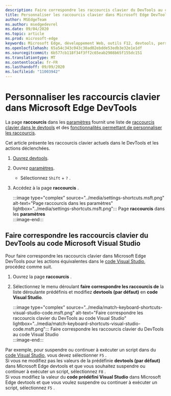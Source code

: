 ```yaml
---
description: Faire correspondre les raccourcis clavier du DevTools au code Visual Studio
title: Personnaliser les raccourcis clavier dans Microsoft Edge DevTools
author: MSEdgeTeam
ms.author: msedgedevrel
ms.date: 09/04/2020
ms.topic: article
ms.prod: microsoft-edge
keywords: Microsoft Edge, développement Web, outils F12, devtools, personnalisé, raccourcis, clavier, code Visual Studio
ms.openlocfilehash: 65a54c343c043c30ad02ebdde53edb3e32e1e1df
ms.sourcegitcommit: 6b577cb118f34f3ff2c65eab2908b65f155dc151
ms.translationtype: MT
ms.contentlocale: fr-FR
ms.lasthandoff: 09/09/2020
ms.locfileid: "11003942"
---
```

# Personnaliser les raccourcis clavier dans Microsoft Edge DevTools  

La page **raccourcis** dans les [paramètres][DevToolsCustomizeSettings] fournit une liste de [raccourcis clavier dans le devtools][DevToolsShortcuts] et des [fonctionnalités permettant de personnaliser les raccourcis](#match-keyboard-shortcuts-in-the-devtools-to-microsoft-visual-studio-code).  

Cet article présente les raccourcis clavier actuels dans le DevTools et les actions déclenchées.  

1.  [Ouvrez devtools][DevtoolOpenMain].  
1.  Ouvrez [paramètres][DevToolsCustomizeSettings].
    *   Sélectionnez `Shift` + `?` .  
1.  Accédez à la page **raccourcis** .  
    
    :::image type="complex" source="../media/settings-shortcuts.msft.png" alt-text="Page raccourcis dans les paramètres" lightbox="../media/settings-shortcuts.msft.png":::
       Page **raccourcis** dans les **paramètres**  
    :::image-end:::  
    
## Faire correspondre les raccourcis clavier du DevTools au code Microsoft Visual Studio  

Pour faire correspondre les raccourcis clavier dans Microsoft Edge DevTools pour les actions équivalentes dans le [code Visual Studio][VisualStudioCode], procédez comme suit.  

1.  Ouvrez la page **raccourcis** .
1.  Sélectionnez le menu déroulant **faire correspondre les raccourcis de** la liste déroulante prédéfinis et modifiez **devtools (par défaut)** en **code Visual Studio**.  
    
    :::image type="complex" source="../media/match-keyboard-shortcuts-visual-studio-code.msft.png" alt-text="Faire correspondre les raccourcis clavier du DevTools au code Visual Studio" lightbox="../media/match-keyboard-shortcuts-visual-studio-code.msft.png":::
       Faire correspondre les raccourcis clavier du DevTools au code Visual Studio  
    :::image-end:::  

Par exemple, pour suspendre ou continuer à exécuter un script dans du [code Visual Studio][VisualStudioCodeShortcutsKeyboardWindows], vous devez sélectionner `F5` .  
Si vous ne modifiez pas les valeurs de la prédéfinie **devtools (par défaut)** dans Microsoft Edge devtools et que vous souhaitez suspendre ou continuer à exécuter un script, sélectionnez `F8` .  
Si vous modifiez la valeur du **code prédéfini Visual Studio** dans Microsoft Edge devtools et que vous voulez suspendre ou continuer à exécuter un script, sélectionnez `F5` .  

<!-- ## Edit shortcuts for any action in the DevTools -->

<!-- links -->  

[DevToolsCustomizeSettings]: ./index.md#settings "Paramètres-personnaliser Microsoft Edge DevTools | Documents Microsoft"  
[DevtoolOpenMain]: ../open.md "Ouvrez Microsoft Edge DevTools | Documents Microsoft"  
[DevToolsShortcuts]: ../shortcuts.md "Raccourcis clavier dans Microsoft Edge DevTools | Documents Microsoft"  
[VisualStudioCode]: https://code.visualstudio.com "Code Microsoft Visual Studio"  
[VisualStudioCodeShortcutsKeyboardWindows]: https://code.visualstudio.com/shortcuts/keyboard-shortcuts-windows.pdf "Raccourcis clavier dans Visual Studio pour Windows | Code Microsoft Visual Studio"  
